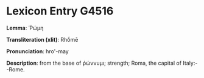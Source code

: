 # Lexicon Entry G4516

**Lemma**: Ῥώμη

**Transliteration (xlit)**: Rhṓmē

**Pronunciation**: hro'-may

**Description**:
from the base of ῥώννυμι; strength; Roma, the capital of Italy:--Rome.
